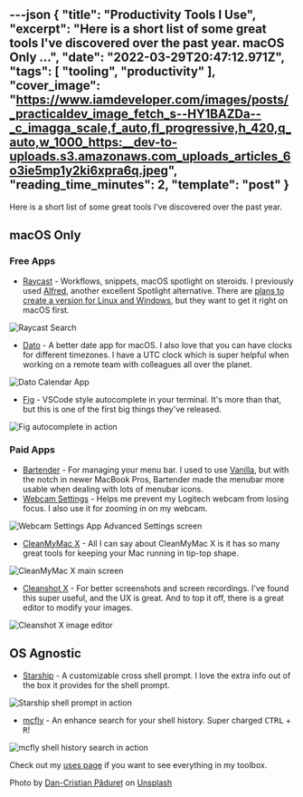 ---json
{
  "title": "Productivity Tools I Use",
  "excerpt": "Here is a short list of some great tools I've discovered over the past year.           macOS Only    ...",
  "date": "2022-03-29T20:47:12.971Z",
  "tags": [
    "tooling",
    "productivity"
  ],
  "cover_image": "https://www.iamdeveloper.com/images/posts/_practicaldev_image_fetch_s--HY1BAZDa--_c_imagga_scale,f_auto,fl_progressive,h_420,q_auto,w_1000_https:__dev-to-uploads.s3.amazonaws.com_uploads_articles_6o3ie5mp1y2ki6xpra6q.jpeg",
  "reading_time_minutes": 2,
  "template": "post"
}
---

Here is a short list of some great tools I've discovered over the past year.

## macOS Only

### Free Apps

* [Raycast](https://raycast.com/) - Workflows, snippets, macOS spotlight on steroids. I previously used [Alfred](https://www.alfredapp.com/), another excellent Spotlight alternative. There are [plans to create a version for Linux and Windows](https://www.raycast.com/faq#is-raycast-available-on-windows-or-linux), but they want to get it right on macOS first.

![Raycast Search](https://www.iamdeveloper.com/images/posts/_uploads_articles_rrrls5ct9ld8ezq47tl0.png)
 
* [Dato](https://sindresorhus.com/dato) - A better date app for macOS. I also love that you can have clocks for different timezones. I have a UTC clock which is super helpful when working on a remote team with colleagues all over the planet.

![Dato Calendar App](https://www.iamdeveloper.com/images/posts/_uploads_articles_0upcfu8ujartdzhy2tw1.png)

* [Fig](https://fig.io/) - VSCode style autocomplete in your terminal. It's more than that, but this is one of the first big things they've released.

![Fig autocomplete in action](https://www.iamdeveloper.com/images/posts/_uploads_articles_avp5xo335g46nqi3bmot.png)

### Paid Apps

* [Bartender](https://www.macbartender.com/) - For managing your menu bar. I used to use [Vanilla](https://matthewpalmer.net/vanilla/), but with the notch in newer MacBook Pros, Bartender made the menubar more usable when dealing with lots of menubar icons.
* [Webcam Settings](https://apps.apple.com/us/app/webcam-settings/id533696630) - Helps me prevent my Logitech webcam from losing focus. I also use it for zooming in on my webcam.

![Webcam Settings App Advanced Settings screen](https://www.iamdeveloper.com/images/posts/_uploads_articles_icjqvz75vduidpdgjq7g.png)
 

* [CleanMyMac X](https://macpaw.com/cleanmymac) - All I can say about CleanMyMac X is it has so many great tools for keeping your Mac running in tip-top shape.

![CleanMyMac X main screen](https://www.iamdeveloper.com/images/posts/_uploads_articles_n8c10p80b897e6npwm86.png)
 

* [Cleanshot X](https://cleanshot.com/) - For better screenshots and screen recordings. I've found this super useful, and the UX is great. And to top it off, there is a great editor to modify your images.

![Cleanshot X image editor](https://www.iamdeveloper.com/images/posts/_uploads_articles_zok86bqim1grwy4hur1x.png)

## OS Agnostic

* [Starship](https://starship.rs/) - A customizable cross shell prompt. I love the extra info out of the box it provides for the shell prompt.

![Starship shell prompt in action](https://www.iamdeveloper.com/images/posts/_uploads_articles_9w2uut5vy2kvaavazjg0.png)
 
* [mcfly](https://github.com/cantino/mcfly) - An enhance search for your shell history. Super charged <kbd>CTRL</kbd> + <kbd>R</kbd>!

![mcfly shell history search in action](https://www.iamdeveloper.com/images/posts/_uploads_articles_fvjdht5vlmrj2xqcchs5.png)

Check out my [uses page](https://iamdeveloper.com/uses) if you want to see everything in my toolbox.

Photo by <a href="https://unsplash.com/@dancristianp?utm_source=unsplash&utm_medium=referral&utm_content=creditCopyText">Dan-Cristian Pădureț</a> on <a href="https://unsplash.com/s/photos/tools?utm_source=unsplash&utm_medium=referral&utm_content=creditCopyText">Unsplash</a>
